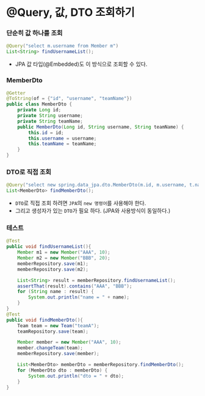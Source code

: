 # @Query, 값, DTO 조회하기

### 단순히 값 하나를 조회

```java
@Query("select m.username from Member m")
List<String> findUsernameList();
```
- JPA 값 타입(@Embedded)도 이 방식으로 조회할 수 있다.

### MemberDto

```java
@Getter
@ToString(of = {"id", "username", "teamName"})
public class MemberDto {
    private Long id;
    private String username;
    private String teamName;
    public MemberDto(Long id, String username, String teamName) {
        this.id = id;
        this.username = username;
        this.teamName = teamName;
    }
}
```

### DTO로 직접 조회

```java
@Query("select new spring.data_jpa.dto.MemberDto(m.id, m.username, t.name) from Member m join m.team t")
List<MemberDto> findMemberDto();
```
- `DTO`로 직접 조회 하려면 `JPA`의 `new 명령어`를 사용해야 한다.
- 그리고 생성자가 있는 `DTO`가 필요 하다. (JPA와 사용방식이 동일하다.)

### 테스트 

```java
@Test
public void findUsernameList(){
    Member m1 = new Member("AAA", 10);
    Member m2 = new Member("BBB", 20);
    memberRepository.save(m1);
    memberRepository.save(m2);

    List<String> result = memberRepository.findUsernameList();
    assertThat(result).contains("AAA", "BBB");
    for (String name : result) {
        System.out.println("name = " + name);
    }
}
@Test
public void findMemberDto(){
    Team team = new Team("teamA");
    teamRepository.save(team);

    Member member = new Member("AAA", 10);
    member.changeTeam(team);
    memberRepository.save(member);

    List<MemberDto> memberDto = memberRepository.findMemberDto();
    for (MemberDto dto : memberDto) {
        System.out.println("dto = " + dto);
    }
}
```